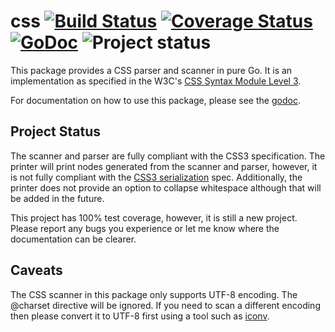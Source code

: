css [![Build Status](https://drone.io/github.com/benbjohnson/css/status.png)](https://drone.io/github.com/benbjohnson/css/latest) [![Coverage Status](https://coveralls.io/repos/benbjohnson/css/badge.png?branch=master)](https://coveralls.io/r/benbjohnson/css?branch=master) [![GoDoc](https://godoc.org/github.com/benbjohnson/css?status.png)](https://godoc.org/github.com/benbjohnson/css) ![Project status](http://img.shields.io/status/alpha.png?color=red)
===

This package provides a CSS parser and scanner in pure Go. It is an
implementation as specified in the W3C's [CSS Syntax Module Level 3][css3-syntax].

For documentation on how to use this package, please see the [godoc][godoc].

[css3-syntax]: http://www.w3.org/TR/css3-syntax/
[godoc]: https://godoc.org/github.com/benbjohnson/css


## Project Status

The scanner and parser are fully compliant with the CSS3 specification.
The printer will print nodes generated from the scanner and parser, however,
it is not fully compliant with the [CSS3 serialization][serialization] spec.
Additionally, the printer does not provide an option to collapse whitespace
although that will be added in the future.

This project has 100% test coverage, however, it is still a new project.
Please report any bugs you experience or let me know where the documentation
can be clearer.

[serialization]: http://www.w3.org/TR/css3-syntax/#serialization


## Caveats

The CSS scanner in this package only supports UTF-8 encoding. The @charset
directive will be ignored. If you need to scan a different encoding then
please convert it to UTF-8 first using a tool such as [iconv][iconv].

[iconv]: http://en.wikipedia.org/wiki/Iconv
